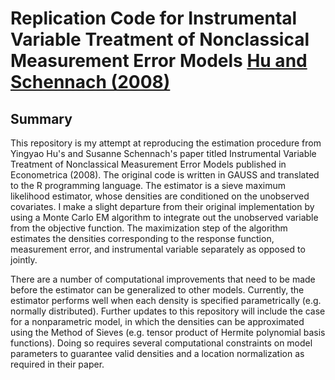 # Replication Code for Instrumental Variable Treatment of Nonclassical Measurement Error Models [Hu and Schennach (2008)](https://doi.org/10.1111/j.0012-9682.2008.00823.x)
## Summary
This repository is my attempt at reproducing the estimation procedure from Yingyao Hu's and Susanne Schennach's paper titled Instrumental Variable Treatment of Nonclassical Measurement Error Models published in Econometrica (2008). The original code is written in GAUSS and translated to the R programming language. The estimator is a sieve maximum likelihood estimator, whose densities are conditioned on the unobserved covariates. I make a slight departure from their original implementation by using a Monte Carlo EM algorithm to integrate out the unobserved variable from the objective function. The maximization step of the algorithm estimates the densities corresponding to the response function, measurement error, and instrumental variable separately as opposed to jointly.

There are a number of computational improvements that need to be made before the estimator can be generalized to other models. Currently, the estimator performs well when each density is specified parametrically (e.g. normally distributed). Further updates to this repository will include the case for a nonparametric model, in which the densities can be approximated using the Method of Sieves (e.g. tensor product of Hermite polynomial basis functions). Doing so requires several computational constraints on model parameters to guarantee valid densities and a location normalization as required in their paper.




